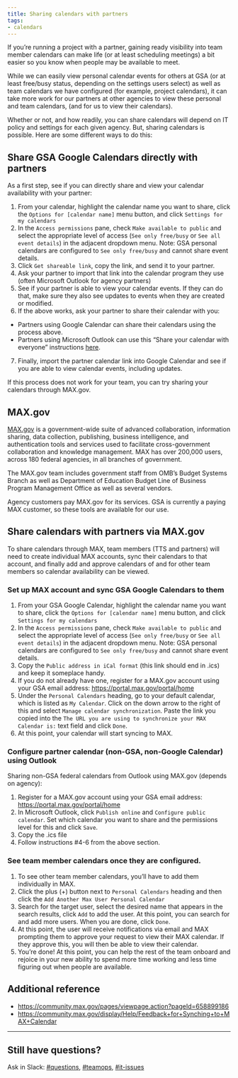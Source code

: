 ```yaml
---
title: Sharing calendars with partners
tags:
- calendars
---
```

If you’re running a project with a partner, gaining ready visibility into team member calendars can make life (or at least scheduling meetings) a bit easier so you know when people may be available to meet.

While we can easily view personal calendar events for others at GSA (or at least free/busy status, depending on the settings users select) as well as team calendars we have configured (for example, project calendars), it can take more work for our partners at other agencies to view these personal and team calendars,  (and for us to view their calendars).

Whether or not, and how readily, you can share calendars will depend on IT policy and settings for each given agency. But, sharing calendars is possible. Here are some different ways to do this:

## Share GSA Google Calendars directly with partners

As a first step, see if you can directly share and view your calendar availability with your partner:

1. From your calendar, highlight the calendar name you want to share, click the `Options for [calendar name]` menu button, and click `Settings for my calendars`
2. In the `Access permissions` pane, check `Make available to public` and select the appropriate level of access (`See only free/busy` or `See all event details`) in the adjacent dropdown menu. Note: GSA personal calendars are configured to `See only free/busy` and cannot share event details.
3. Click `Get shareable link`, copy the link, and send it to your partner.
4. Ask your partner to import that link into the calendar program they use (often Microsoft Outlook for agency partners)
5. See if your partner is able to view your calendar events. If they can do that, make sure they also see updates to events when they are created or modified.
6. If the above works, ask your partner to share their calendar with you:
 - Partners using Google Calendar can share their calendars using the process above.
 - Partners using Microsoft Outlook can use this “Share your calendar with everyone” instructions [here](https://www.bettercloud.com/monitor/the-academy/3-ways-to-share-your-outlook-calendar-with-others/).
7. Finally, import the partner calendar link into Google Calendar and see if you are able to view calendar events, including updates.

If this process does not work for your team, you can try sharing your calendars through MAX.gov.

## MAX.gov

[MAX.gov](https://portal.max.gov/portal/home) is a government-wide suite of advanced collaboration, information sharing, data collection, publishing, business intelligence, and authentication tools and services used to facilitate cross-government collaboration and knowledge management. MAX has over 200,000 users, across 180 federal agencies, in all branches of government.

The MAX.gov team includes government staff from OMB’s Budget Systems Branch as well as Department of Education Budget Line of Business Program Management Office as well as several vendors.

Agency customers pay MAX.gov for its services. GSA is currently a paying MAX customer, so these tools are available for our use.

## Share calendars with partners via MAX.gov

To share calendars through MAX, team members (TTS and partners) will need to create individual MAX accounts, sync their calendars to that account, and finally add and approve calendars of and for other team members so calendar availability can be viewed.

### Set up MAX account and sync GSA Google Calendars to them

1. From your GSA Google Calendar, highlight the calendar name you want to share, click the `Options for [calendar name]` menu button, and click `Settings for my calendars`
2. In the `Access permissions` pane, check `Make available to public` and select the appropriate level of access (`See only free/busy` or `See all event details`) in the adjacent dropdown menu. Note: GSA personal calendars are configured to `See only free/busy` and cannot share event details.
3. Copy the `Public address in iCal format` (this link should end in .ics) and keep it someplace handy.
4. If you do not already have one, register for a MAX.gov account using your GSA email address: https://portal.max.gov/portal/home
5. Under the `Personal Calendars` heading, go to your default calendar, which is listed as `My Calendar`. Click on the down arrow to the right of this and select  `Manage calendar synchronization`. Paste the link you copied into the `The URL you are using to synchronize your MAX Calendar is:` text field and click `Done`.
6. At this point, your calendar will start syncing to MAX.

### Configure partner calendar (non-GSA, non-Google Calendar) using Outlook

Sharing non-GSA federal calendars from Outlook using MAX.gov (depends on agency):

1. Register for a MAX.gov account using your GSA email address: https://portal.max.gov/portal/home
2. In Microsoft Outlook, click `Publish online` and `Configure public calendar`. Set which calendar you want to share and the permissions level for this and click `Save`.
3. Copy the .ics file
4. Follow instructions #4-6 from the above section.

### See team member calendars once they are configured.

1. To see other team member calendars, you’ll have to add them individually in MAX.
2. Click the plus (+) button next to `Personal Calendars` heading and then click the `Add Another Max User Personal Calendar`
3. Search for the target user, select the desired name that appears in the search results, click `Add` to add the user. At this point, you can search for and add more users. When you are done, click `Done`.
4. At this point, the user will receive notifications via email and MAX prompting them to approve your request to view their MAX calendar. If they approve this, you will then be able to view their calendar.
5. You’re done! At this point, you can help the rest of the team onboard and rejoice in your new ability to spend more time working and less time figuring out when people are available.

## Additional reference

 - https://community.max.gov/pages/viewpage.action?pageId=658899186
 - https://community.max.gov/display/Help/Feedback+for+Synching+to+MAX+Calendar


---

## Still have questions?

Ask in Slack: [#questions](https://gsa-tts.slack.com/messages/questions), [#teamops](https://gsa-tts.slack.com/messages/teamops), [#it-issues](https://gsa-tts.slack.com/messages/it-issues)
